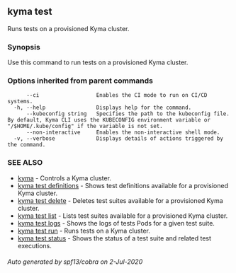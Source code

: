 ## kyma test

Runs tests on a provisioned Kyma cluster.

### Synopsis

Use this command to run tests on a provisioned Kyma cluster.

### Options inherited from parent commands

```
      --ci                  Enables the CI mode to run on CI/CD systems.
  -h, --help                Displays help for the command.
      --kubeconfig string   Specifies the path to the kubeconfig file. By default, Kyma CLI uses the KUBECONFIG environment variable or "/$HOME/.kube/config" if the variable is not set.
      --non-interactive     Enables the non-interactive shell mode.
  -v, --verbose             Displays details of actions triggered by the command.
```

### SEE ALSO

* [kyma](kyma.md)	 - Controls a Kyma cluster.
* [kyma test definitions](kyma_test_definitions.md)	 - Shows test definitions available for a provisioned Kyma cluster.
* [kyma test delete](kyma_test_delete.md)	 - Deletes test suites available for a provisioned Kyma cluster.
* [kyma test list](kyma_test_list.md)	 - Lists test suites available for a provisioned Kyma cluster.
* [kyma test logs](kyma_test_logs.md)	 - Shows the logs of tests Pods for a given test suite.
* [kyma test run](kyma_test_run.md)	 - Runs tests on a Kyma cluster.
* [kyma test status](kyma_test_status.md)	 - Shows the status of a test suite and related test executions.

###### Auto generated by spf13/cobra on 2-Jul-2020
